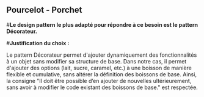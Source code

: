 ## **Pourcelot - Porchet**

#**Le design pattern le plus adapté pour répondre à ce besoin est le pattern Décorateur.**

#**Justification du choix :**

Le pattern Décorateur permet d'ajouter dynamiquement des fonctionnalités à un objet sans modifier sa structure de 
base. Dans notre cas, il permet d'ajouter des options (lait, sucre, caramel, etc.) à une boisson de manière 
flexible et cumulative, sans altérer la définition des boissons de base. Ainsi, la consigne "Il doit être possible 
d’en ajouter de nouvelles ultérieurement, sans avoir à modifier le code existant des boissons de base." est respectée.